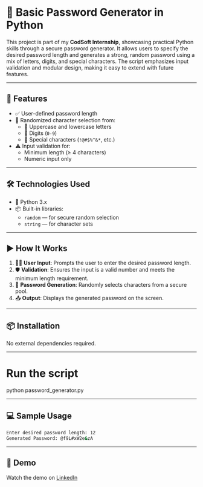 # 🔐 Basic Password Generator in Python

This project is part of my **CodSoft Internship**, showcasing practical Python skills through a secure password generator. It allows users to specify the desired password length and generates a strong, random password using a mix of letters, digits, and special characters. The script emphasizes input validation and modular design, making it easy to extend with future features.

---

## 🚀 Features

- ✅ User-defined password length
- 🔀 Randomized character selection from:
  - 🔡 Uppercase and lowercase letters
  - 🔢 Digits (`0-9`)
  - 🔣 Special characters (`!@#$%^&*`, etc.)
- ⚠️ Input validation for:
  - Minimum length (≥ 4 characters)
  - Numeric input only

---

## 🛠️ Technologies Used

- 🐍 Python 3.x
- 📦 Built-in libraries:
  - `random` — for secure random selection
  - `string` — for character sets

---

## ▶️ How It Works

1. 🧑‍💻 **User Input**: Prompts the user to enter the desired password length.
2. 🛡️ **Validation**: Ensures the input is a valid number and meets the minimum length requirement.
3. 🎲 **Password Generation**: Randomly selects characters from a secure pool.
4. 📤 **Output**: Displays the generated password on the screen.

---

## 📦 Installation

No external dependencies required.

---

# Run the script
python password_generator.py

---

## 💻 Sample Usage

```bash
Enter desired password length: 12
Generated Password: @f9L#xW2e&zA
```
---

## 🎥 Demo

Watch the demo on [LinkedIn](https://www.linkedin.com/posts/sai-gowtham-2220a7322_codsoft-internship-python-activity-7372928460983484416-eNZG)
